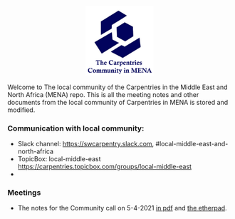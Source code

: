 <p align="center">
  <img src="imgs/logo-01-01-01.jpg" width= 30%>
</p>

Welcome to The local community of the Carpentries in the Middle East and North Africa (MENA) repo. This is all the meeting notes and other documents from the local community of Carpentries in MENA is stored and modified.

### Communication with local community: 
- Slack channel: https://swcarpentry.slack.com,  #local-middle-east-and-north-africa
- TopicBox: local-middle-east https://carpentries.topicbox.com/groups/local-middle-east
- 
### Meetings
- The notes for the Community call on 5-4-2021 [in pdf](community-calls/ocal-middle-east.pdf) and [the etherpad](https://pad.carpentries.org/local-middle-east).
